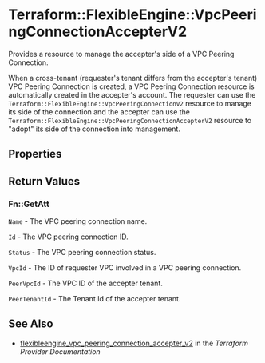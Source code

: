 # Terraform::FlexibleEngine::VpcPeeringConnectionAccepterV2

Provides a resource to manage the accepter's side of a VPC Peering Connection.

When a cross-tenant (requester's tenant differs from the accepter's tenant) VPC Peering Connection is created, a VPC Peering Connection resource is automatically created in the
accepter's account.
The requester can use the `Terraform::FlexibleEngine::VpcPeeringConnectionV2` resource to manage its side of the connection
and the accepter can use the `Terraform::FlexibleEngine::VpcPeeringConnectionAccepterV2` resource to "adopt" its side of the
connection into management.

## Properties


## Return Values

### Fn::GetAtt

`Name` - 	The VPC peering connection name.

`Id` - The VPC peering connection ID.

`Status` - The VPC peering connection status.

`VpcId` - The ID of requester VPC involved in a VPC peering connection.

`PeerVpcId` - The VPC ID of the accepter tenant.

`PeerTenantId` - The Tenant Id of the accepter tenant.

## See Also

* [flexibleengine_vpc_peering_connection_accepter_v2](https://www.terraform.io/docs/providers/flexibleengine/r/vpc_peering_connection_accepter_v2.html) in the _Terraform Provider Documentation_